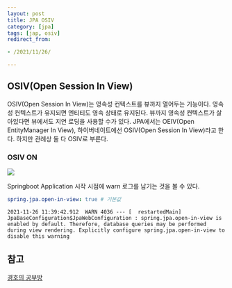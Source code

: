 ```yaml
---
layout: post
title: JPA OSIV
category: [jpa]
tags: [jap, osiv]
redirect_from:

- /2021/11/26/

---
```


## OSIV(Open Session In View)  
OSIV(Open Session In View)는 영속성 컨텍스트를 뷰까지 열어두는 기능이다. 영속성 컨텍스트가 유지되면 엔티티도 영속 상태로 유지된다. 뷰까지 영속성 컨텍스트가 살아있다면 뷰에서도 지연 로딩을 사용할 수가 있다. JPA에서는 OEIV(Open EntityManager In View), 하이버네이트에선 OSIV(Open Session In View)라고 한다. 하지만 관례상 둘 다 OSIV로 부른다.

### OSIV ON
<img src="https://sisipapa.github.io/assets/images/posts/osiv-on.PNG" >  


Springboot Application 시작 시점에 warn 로그를 남기는 것을 볼 수 있다.  
```yaml
spring.jpa.open-in-view: true # 기본값
```  
```text
2021-11-26 11:39:42.912  WARN 4036 --- [  restartedMain] JpaBaseConfiguration$JpaWebConfiguration : spring.jpa.open-in-view is enabled by default. Therefore, database queries may be performed during view rendering. Explicitly configure spring.jpa.open-in-view to disable this warning
```  





## 참고  
[경호의 공부방](https://ykh6242.tistory.com/102)  




